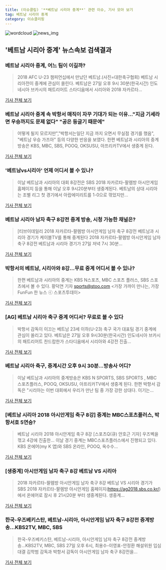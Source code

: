 ```yaml
---
title: (이슈클립) '**베트남 시리아 중계**' 관련 이슈, 기사 모아 보기
tag: 베트남 시리아 중계
category: 이슈클리핑
---
```

![wordcloud](https://s3.ap-northeast-2.amazonaws.com/lyrics101-wordcloud/2018-08-27-1535374905.png)
![news_img](https://user-images.githubusercontent.com/42597476/44507050-1206f400-a6e4-11e8-8d98-7ffbfebb353f.png)
## **'**베트남 시리아 중계**'** 뉴스속보 검색결과
### **베트남 시리아 중계**, 어느 팀이 이길까?

>2018 AFC U-23 챔피언십에서 만났던 베트남.(사진=대한축구협회) 베트남 시리아전이 중계에 관심이 쏠린다. 베트남은 27일 오후 9시 30분(한국시간) 인도네시아 브카시의 패트리어트 스타디움에서 시리아와 2018 자카르타...

<a href="http://www.newsrep.co.kr/news/articleView.html?idxno=57223" target="_blank">기사 전체 보기</a>

### **베트남 시리아 중계** 속 박항서 매직이 자꾸 기대가 되는 이유..."지금 기세라면 우승까지도 문제 없다" "공은 둥글기 때문에"

>어떻게 될지 모르지만","박항서는일단 지금 까지 오면서 무실점 경기를 했음", "베트남 우승 가즈아" 등의 다양한 반응을 보였다. 한편 베트남과 시리아의 중계방송은 KBS, MBC, SBS, POOQ, OKSUSU, 아프리카TV에서 생중계 된다.

<a href="http://www.whitepaper.co.kr/news/articleView.html?idxno=111535" target="_blank">기사 전체 보기</a>

### '베트남vs시리아' 언제 어디서 볼 수 있나?

>이날 베트남과 시리아의 대회 8강전은 SBS 2018 자카르타-팔렘방 아시안게임 홈페이지 등을 통해 이날 오후 9시20분부터 생중계된다. 베트남의 상대 시리아는 조별 리그 첫 경기에서 아랍에미리트를 1-0으로 꺾었지만...

<a href="http://view.asiae.co.kr/news/view.htm?idxno=2018082719220827954" target="_blank">기사 전체 보기</a>

### 베트남 시리아 남자 축구 8강전 중계 방송, 시청 가능한 채널은?

>[티브이데일리 2018 자카르타-팔렘방 아시안게임 남자 축구 8강전 베트남과 시리아 경기가 케이블TV를 통해 중계된다 2018 자카르타-팔렘방 아시안게임 남자 축구 8강전 베트남과 시리아 경기가 27일 저녁 7시 30분...

<a href="http://tvdaily.asiae.co.kr/read.php3?aid=15353745681388756002" target="_blank">기사 전체 보기</a>

### 박항서의 베트남, 시리아와 8강…무료 중계 어디서 볼 수 있나?

>한편 베트남과 시리아의 중계는 KBS N스포츠, MBC 스포츠 플러스, SBS 스포츠에서 볼 수 있다. 황덕연 기자 sports@stoo.com <가장 가까이 만나는, 가장 FunFun 한 뉴스 ⓒ 스포츠투데이>

<a href="http://stoo.asiae.co.kr/news/naver_view.htm?idxno=2018082721530400031" target="_blank">기사 전체 보기</a>

### [AG] 베트남 시리아 축구 중계 어디서? 무료로 볼 수 있다

>박항서 감독이 이끄는 베트남 23세 이하(U-23) 축구 국가 대표팀 경기 중계에 관심이 쏠리고 있다. 베트남은 27일 오후 9시30분(한국시간) 인도네시아 브카시의 패트리어트 찬드랍한가 스타디움에서 시리아와 4강전 진출...

<a href="http://www.kookje.co.kr/news2011/asp/newsbody.asp?code=0600&key=20180827.99099012726" target="_blank">기사 전체 보기</a>

### 베트남 시리아 축구, 중계시간 오후 9시 30분…방송사 어디?

>이날 베트남과 시리아의 중계방송은 KBS N SPORTS, SBS SPORTS , MBC 스포츠플러스, POOQ, OKSUSU, 아프리카TV에서 생중계 된다. 한편 박항서 감독은 "시리아는 이번 대회에서 우리가 만난 팀 중 가장 강한 상대다. 이기는...

<a href="http://news20.busan.com/controller/newsController.jsp?newsId=20180827000114" target="_blank">기사 전체 보기</a>

### [베트남 시리아 2018 아시안게임 축구 8강] 중계는 MBC스포츠플러스, 박항서호 5연승?

>베트남 시리아 2018 아시안게임 축구 8강 [스포츠Q(큐) 안호근 기자] 우즈벡을 꺾고 4강에 진출한... 이날 경기 중계는 MBC스포츠플러스에서 진행되고 있다.  KBS 온에어(my K 앱)와 SBS 온라인, POOQ, 옥수수...

<a href="http://www.sportsq.co.kr/news/articleView.html?idxno=300301" target="_blank">기사 전체 보기</a>

### [생중계] 아시안게임 남자 축구 8강 베트남 VS 시리아

>2018 자카르타-팔렘방 아시안게임 남자 축구 8강 베트남 VS 시리아 경기가 SBS 2018 자카르타-팔렘방 아시안게임 홈페이지(https://ag2018.sbs.co.kr/)에서 온에어로 잠시 후 21시20분 부터 생중계된다.   생중계...

<a href="https://programs.sbs.co.kr/sports/ag2018/article/56053/S10009188693" target="_blank">기사 전체 보기</a>

### 한국-우즈베키스탄, 베트남-시리아, 아시안게임 남자 축구 8강전 중계방송...KBS2TV, MBC, SBS

>한국-우즈베키스탄, 베트남-시리아, 아시안게임 남자 축구 8강전 중계방송...KBS2TV, MBC, SBS 27일 오후 6시, 최용수-이영표-안정환 해설위원 입심 대결 김학범 감독과 박항서 감독이 아시안게임 남자 축구 8강전을...

<a href="http://www.namdonews.com/news/articleView.html?idxno=487691" target="_blank">기사 전체 보기</a>


